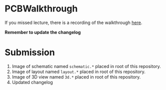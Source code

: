# PCBWalkthrough

If you missed lecture, there is a recording of the walkthrough [here](https://youtu.be/9FM8jvO4cjU).

**Remember to update the changelog**

# Submission

1. Image of schematic named `schematic.*` placed in root of this repository.
1. Image of layout named `layout.*` placed in root of this repository.
1. Image of 3D view named `3d.*` placed in root of this repository.
1. Updated changelog
